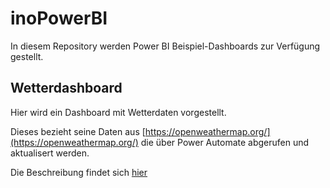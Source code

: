 # inoPowerBI

In diesem Repository werden Power BI Beispiel-Dashboards zur Verfügung gestellt.

## Wetterdashboard

Hier wird ein Dashboard mit Wetterdaten vorgestellt.

Dieses bezieht seine Daten aus [https://openweathermap.org/](https://openweathermap.org/) die über Power Automate abgerufen und aktualisert werden.

Die Beschreibung findet sich [hier](/tutorials/Wetterdashboard.md)
